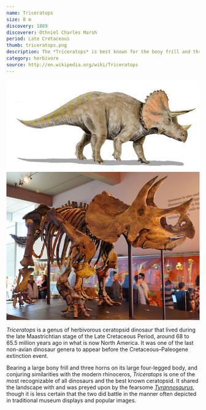 ```yaml
---
name: Triceratops
size: 8 m
discovery: 1889
discoverer: Othniel Charles Marsh
period: Late Cretaceous
thumb: triceratops.png
description: The *Triceratops* is best known for the bony frill and three protrusive horns on its head
category: herbivore
source: http://en.wikipedia.org/wiki/Triceratops
---
```

![Triceratops](img/triceratops.jpg)
![Triceratops skeleton](img/triceratops-skeleton.jpg)


*Triceratops* is a genus of herbivorous ceratopsid dinosaur that lived during the late Maastrichtian stage of the Late Cretaceous Period, around 68 to 65.5 million years ago in what is now North America. It was one of the last non-avian dinosaur genera to appear before the Cretaceous–Paleogene extinction event.

Bearing a large bony frill and three horns on its large four-legged body, and conjuring similarities with the modern rhinoceros, *Triceratops* is one of the most recognizable of all dinosaurs and the best known ceratopsid. It shared the landscape with and was preyed upon by the fearsome [*Tyrannosaurus*](tyrannosaurus.html), though it is less certain that the two did battle in the manner often depicted in traditional museum displays and popular images.